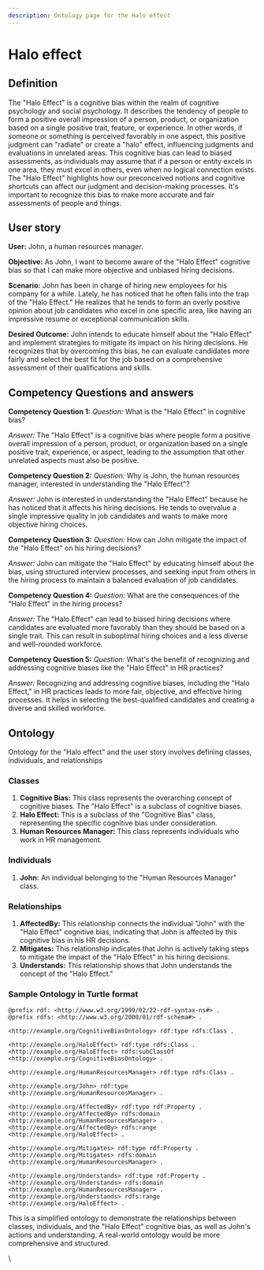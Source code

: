 ```yaml
---
description: Ontology page for the Halo effect
---
```


# Halo effect

## Definition

The "Halo Effect" is a cognitive bias within the realm of cognitive psychology and social psychology. It describes the tendency of people to form a positive overall impression of a person, product, or organization based on a single positive trait, feature, or experience. In other words, if someone or something is perceived favorably in one aspect, this positive judgment can "radiate" or create a "halo" effect, influencing judgments and evaluations in unrelated areas. This cognitive bias can lead to biased assessments, as individuals may assume that if a person or entity excels in one area, they must excel in others, even when no logical connection exists. The "Halo Effect" highlights how our preconceived notions and cognitive shortcuts can affect our judgment and decision-making processes. It's important to recognize this bias to make more accurate and fair assessments of people and things.

## User story

**User:** John, a human resources manager.

**Objective:** As John, I want to become aware of the "Halo Effect" cognitive bias so that I can make more objective and unbiased hiring decisions.

**Scenario:** John has been in charge of hiring new employees for his company for a while. Lately, he has noticed that he often falls into the trap of the "Halo Effect." He realizes that he tends to form an overly positive opinion about job candidates who excel in one specific area, like having an impressive resume or exceptional communication skills.

**Desired Outcome:** John intends to educate himself about the "Halo Effect" and implement strategies to mitigate its impact on his hiring decisions. He recognizes that by overcoming this bias, he can evaluate candidates more fairly and select the best fit for the job based on a comprehensive assessment of their qualifications and skills.

## Competency Questions and answers

**Competency Question 1:** _Question:_ What is the "Halo Effect" in cognitive bias?

_Answer:_ The "Halo Effect" is a cognitive bias where people form a positive overall impression of a person, product, or organization based on a single positive trait, experience, or aspect, leading to the assumption that other unrelated aspects must also be positive.

**Competency Question 2:** _Question:_ Why is John, the human resources manager, interested in understanding the "Halo Effect"?

_Answer:_ John is interested in understanding the "Halo Effect" because he has noticed that it affects his hiring decisions. He tends to overvalue a single impressive quality in job candidates and wants to make more objective hiring choices.

**Competency Question 3:** _Question:_ How can John mitigate the impact of the "Halo Effect" on his hiring decisions?

_Answer:_ John can mitigate the "Halo Effect" by educating himself about the bias, using structured interview processes, and seeking input from others in the hiring process to maintain a balanced evaluation of job candidates.

**Competency Question 4:** _Question:_ What are the consequences of the "Halo Effect" in the hiring process?

_Answer:_ The "Halo Effect" can lead to biased hiring decisions where candidates are evaluated more favorably than they should be based on a single trait. This can result in suboptimal hiring choices and a less diverse and well-rounded workforce.

**Competency Question 5:** _Question:_ What's the benefit of recognizing and addressing cognitive biases like the "Halo Effect" in HR practices?

_Answer:_ Recognizing and addressing cognitive biases, including the "Halo Effect," in HR practices leads to more fair, objective, and effective hiring processes. It helps in selecting the best-qualified candidates and creating a diverse and skilled workforce.

## Ontology

Ontology for the "Halo effect" and the user story involves defining classes, individuals, and relationships

### **Classes**

1. **Cognitive Bias:** This class represents the overarching concept of cognitive biases. The "Halo Effect" is a subclass of cognitive biases.
2. **Halo Effect:** This is a subclass of the "Cognitive Bias" class, representing the specific cognitive bias under consideration.
3. **Human Resources Manager:** This class represents individuals who work in HR management.

### **Individuals**

1. **John:** An individual belonging to the "Human Resources Manager" class.

### **Relationships**

1. **AffectedBy:** This relationship connects the individual "John" with the "Halo Effect" cognitive bias, indicating that John is affected by this cognitive bias in his HR decisions.
2. **Mitigates:** This relationship indicates that John is actively taking steps to mitigate the impact of the "Halo Effect" in his hiring decisions.
3. **Understands:** This relationship shows that John understands the concept of the "Halo Effect."

### **Sample Ontology in Turtle format**

```
@prefix rdf: <http://www.w3.org/1999/02/22-rdf-syntax-ns#> .
@prefix rdfs: <http://www.w3.org/2000/01/rdf-schema#> .

<http://example.org/CognitiveBiasOntology> rdf:type rdfs:Class .

<http://example.org/HaloEffect> rdf:type rdfs:Class .
<http://example.org/HaloEffect> rdfs:subClassOf <http://example.org/CognitiveBiasOntology> .

<http://example.org/HumanResourcesManager> rdf:type rdfs:Class .

<http://example.org/John> rdf:type <http://example.org/HumanResourcesManager> .

<http://example.org/AffectedBy> rdf:type rdf:Property .
<http://example.org/AffectedBy> rdfs:domain <http://example.org/HumanResourcesManager> .
<http://example.org/AffectedBy> rdfs:range <http://example.org/HaloEffect> .

<http://example.org/Mitigates> rdf:type rdf:Property .
<http://example.org/Mitigates> rdfs:domain <http://example.org/HumanResourcesManager> .

<http://example.org/Understands> rdf:type rdf:Property .
<http://example.org/Understands> rdfs:domain <http://example.org/HumanResourcesManager> .
<http://example.org/Understands> rdfs:range <http://example.org/HaloEffect> .

```

This is a simplified ontology to demonstrate the relationships between classes, individuals, and the "Halo Effect" cognitive bias, as well as John's actions and understanding. A real-world ontology would be more comprehensive and structured.

\

